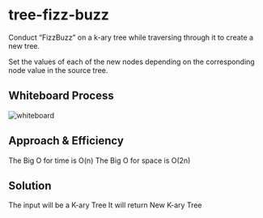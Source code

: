 # tree-fizz-buzz

Conduct “FizzBuzz” on a k-ary tree while traversing through it to create a new tree.

Set the values of each of the new nodes depending on the corresponding node value in the source tree.

## Whiteboard Process

![whiteboard](./)

## Approach & Efficiency

The Big O for time is O(n)
The Big O for space is O(2n)

## Solution

The input will be a K-ary Tree
It will return New K-ary Tree

